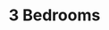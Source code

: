 ---
title: 3 Bedrooms
sqft: 900 SF
layout: default
modal-id: 4
img: 3bed-floorplan.png
thumbnail: 3bed-floorplan.png
alt: image-alt
project: The Standard
description: Investment, Property Management

---